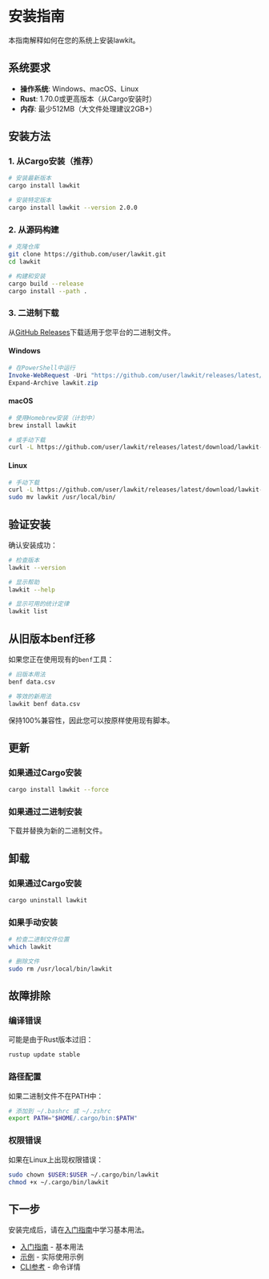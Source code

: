 # 安装指南

本指南解释如何在您的系统上安装lawkit。

## 系统要求

- **操作系统**: Windows、macOS、Linux
- **Rust**: 1.70.0或更高版本（从Cargo安装时）
- **内存**: 最少512MB（大文件处理建议2GB+）

## 安装方法

### 1. 从Cargo安装（推荐）

```bash
# 安装最新版本
cargo install lawkit

# 安装特定版本
cargo install lawkit --version 2.0.0
```

### 2. 从源码构建

```bash
# 克隆仓库
git clone https://github.com/user/lawkit.git
cd lawkit

# 构建和安装
cargo build --release
cargo install --path .
```

### 3. 二进制下载

从[GitHub Releases](https://github.com/user/lawkit/releases)下载适用于您平台的二进制文件。

#### Windows
```powershell
# 在PowerShell中运行
Invoke-WebRequest -Uri "https://github.com/user/lawkit/releases/latest/download/lawkit-windows.zip" -OutFile "lawkit.zip"
Expand-Archive lawkit.zip
```

#### macOS
```bash
# 使用Homebrew安装（计划中）
brew install lawkit

# 或手动下载
curl -L https://github.com/user/lawkit/releases/latest/download/lawkit-macos.tar.gz | tar xz
```

#### Linux
```bash
# 手动下载
curl -L https://github.com/user/lawkit/releases/latest/download/lawkit-linux.tar.gz | tar xz
sudo mv lawkit /usr/local/bin/
```

## 验证安装

确认安装成功：

```bash
# 检查版本
lawkit --version

# 显示帮助
lawkit --help

# 显示可用的统计定律
lawkit list
```

## 从旧版本benf迁移

如果您正在使用现有的`benf`工具：

```bash
# 旧版本用法
benf data.csv

# 等效的新用法
lawkit benf data.csv
```

保持100%兼容性，因此您可以按原样使用现有脚本。

## 更新

### 如果通过Cargo安装
```bash
cargo install lawkit --force
```

### 如果通过二进制安装
下载并替换为新的二进制文件。

## 卸载

### 如果通过Cargo安装
```bash
cargo uninstall lawkit
```

### 如果手动安装
```bash
# 检查二进制文件位置
which lawkit

# 删除文件
sudo rm /usr/local/bin/lawkit
```

## 故障排除

### 编译错误
可能是由于Rust版本过旧：
```bash
rustup update stable
```

### 路径配置
如果二进制文件不在PATH中：
```bash
# 添加到 ~/.bashrc 或 ~/.zshrc
export PATH="$HOME/.cargo/bin:$PATH"
```

### 权限错误
如果在Linux上出现权限错误：
```bash
sudo chown $USER:$USER ~/.cargo/bin/lawkit
chmod +x ~/.cargo/bin/lawkit
```

## 下一步

安装完成后，请在[入门指南](getting-started.md)中学习基本用法。

- [入门指南](getting-started.md) - 基本用法
- [示例](examples.md) - 实际使用示例
- [CLI参考](../reference/cli-reference.md) - 命令详情